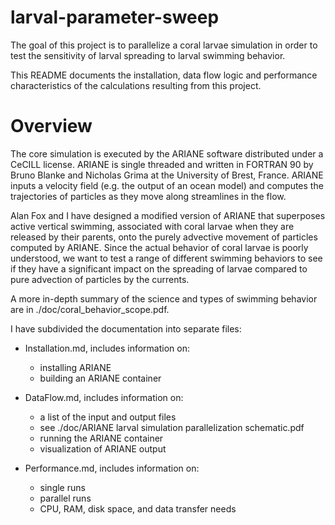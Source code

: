 # larval-parameter-sweep

The goal of this project is to parallelize
a coral larvae simulation in order to test
the sensitivity of larval spreading
to larval swimming behavior.

This README documents the installation,
data flow logic and performance
characteristics of the calculations
resulting from this project.

# Overview

The core simulation is executed by the
ARIANE software distributed under a
CeCILL license.  ARIANE is single
threaded and written in FORTRAN 90
by Bruno Blanke and Nicholas Grima
at the University of Brest, France.
ARIANE inputs a velocity field (e.g.
the output of an ocean model) and
computes the trajectories of particles
as they move along streamlines in
the flow.

Alan Fox and I have designed a modified
version of ARIANE that superposes active
vertical swimming, associated with coral
larvae when they are released by their
parents, onto the purely advective movement
of particles computed by ARIANE.  Since
the actual behavior of coral larvae is
poorly understood, we want to test a
range of different swimming behaviors
to see if they have a significant impact
on the spreading of larvae compared to
pure advection of particles by the currents.

A more in-depth summary of the science
and types of swimming behavior are in
./doc/coral_behavior_scope.pdf.

I have subdivided the documentation into
separate files:

+ Installation.md, includes information on:
    - installing ARIANE
    - building an ARIANE container

+ DataFlow.md, includes information on:
    - a list of the input and output files
    - see ./doc/ARIANE larval simulation parallelization schematic.pdf
    - running the ARIANE container
    - visualization of ARIANE output
    
+ Performance.md, includes information on:
    - single runs
    - parallel runs
    - CPU, RAM, disk space, and data transfer needs

